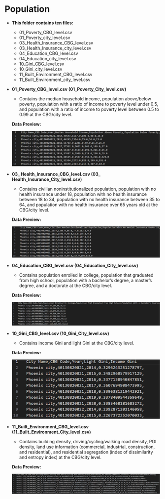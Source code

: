 # Population 
- **This folder contains ten files:**
  - 01_Poverty_CBG_level.csv	
  - 01_Poverty_city_level.csv	
  - 03_Health_Insurance_CBG_level.csv	
  - 03_Health_Insurance_city_level.csv	
  - 04_Education_CBG_level.csv	
  - 04_Education_city_level.csv	
  - 10_Gini_CBG_level.csv	
  - 10_Gini_city_level.csv	
  - 11_Built_Environment_CBG_level.csv	
  - 11_Built_Environment_city_level.csv


- **01_Poverty_CBG_level.csv (01_Poverty_City_level.csv)** 
  - Contains the median household income, population above/below poverty, population with a ratio of income to poverty level under 0.5, and population with a ratio of income to poverty level between 0.5 to 0.99 at the CBG/city level.
  

  **Data Preview:** 
  
  ![Image text](Population1.png)

- **03_ Health_Insurance_CBG_level.csv (03_ Health_Insurance_City_level.csv)** 
  - Contains civilian noninstitutionalized population, population with no health insurance under 18, population with no health insurance between 18 to 34, population with no health insurance between 35 to 64, and population with no health insurance over 65 years old at the CBG/city level.
  

  **Data Preview:**
  
  ![Image text](Population3.png)

- **04_Education_CBG_level.csv (04_Education_City_level.csv)** 
  - Contains population enrolled in college, population that graduated from high school, population with a bachelor’s degree, a master’s degree, and a doctorate at the CBG/city level.
  

  **Data Preview:** 
  
  ![Image text](Population4.png)

- **10_Gini_CBG_level.csv (10_Gini_City_level.csv)** 
  - Contains income Gini and light Gini at the CBG/city level.
  

  **Data Preview:**
  
  ![Image text](Population10.png)

- **11_Built_Environment_CBG_level.csv (11_Built_Environment_City_level.csv)** 
  - Contains building density, driving/cycling/walking road density, POI density, land use information (commercial, industrial, construction, and residential), and residential segregation (index of dissimilarity and entropy index) at the CBG/city level.
  

  **Data Preview:** 
  
  ![Image text](Population11.png)
